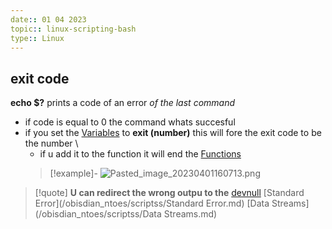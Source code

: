 ```yaml
---
date:: 01 04 2023
topic:: linux-scripting-bash
type:: Linux
---
```

## exit code 

**echo $?** prints a code of an error *of the last command*
- if code is equal to 0 the command whats succesful
- if you set the [Variables](/obisdian_ntoes/scriptss/Variables.md) to **exit (number)** this will fore the exit code to be the number \
	- if u add it to the function it will end the [Functions](/obisdian_ntoes/scriptss/Functions.md)
	>[!example]-
	> ![Pasted_image_20230401160713.png](/static/Pasted_image_20230401160713.png)

>[!quote] **U can redirect the wrong outpu to the** [devnull](/obisdian_ntoes/scriptss/devnull.md)
> [Standard Error](/obisdian_ntoes/scriptss/Standard Error.md) [Data Streams](/obisdian_ntoes/scriptss/Data Streams.md)
